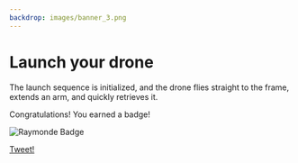 ```yaml
---
backdrop: images/banner_3.png
---
```

# Launch your drone

The launch sequence is initialized, and the drone flies straight to the frame, extends an arm, and quickly retrieves it.

<Item id="3"/>

Congratulations! You earned a badge!

![Raymonde Badge](/AzureSpaceMystery/images/raymonde_badge.png)

[Tweet!](https://twitter.com/intent/tweet?url=https%3A%2F%2Fmicrosoft.com/AzureSpaceMystery%2F&text=I%20just%20earned%20a%20badge%20in%20the%20Azure%20Space%20Mystery%20adventure!&hashtags=AzureSpaceMystery)


<Page url="/rocket/tr/1" instructions="" action="Return to the start for a new mission!" condition="none" />